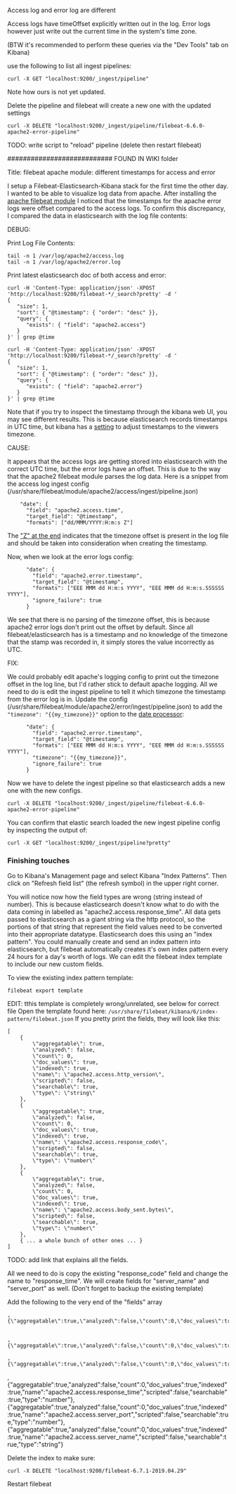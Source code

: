 
Access log and error log are different

Access logs have timeOffset explicitly written out in the log. Error logs however just write out the current time in the system's time zone.

(BTW it's recommended to perform these queries via the "Dev Tools" tab on Kibana)

use the following to list all ingest pipelines:
```
curl -X GET "localhost:9200/_ingest/pipeline"
```
Note how ours is not yet updated.

Delete the pipeline and filebeat will create a new one with the updated settings

```
curl -X DELETE "localhost:9200/_ingest/pipeline/filebeat-6.6.0-apache2-error-pipeline"
```


TODO: write script to "reload" pipeline (delete then restart filebeat)






########################### FOUND IN WIKI folder

Title: filebeat apache module: different timestamps for access and error


I setup a Filebeat-Elasticsearch-Kibana stack for the first time the other day.
I wanted to be able to visualize log data from apache.
After installing the [apache filebeat module](https://www.elastic.co/guide/en/beats/filebeat/current/filebeat-module-apache2.html)
I noticed that the timestamps for the apache error logs were offset compared to the access logs.
To confirm this discrepancy, I compared the data in elasticsearch with the log file contents:

DEBUG:

Print Log File Contents:
```
tail -n 1 /var/log/apache2/access.log
tail -n 1 /var/log/apache2/error.log
```

Print latest elasticsearch doc of both access and error:
```
curl -H 'Content-Type: application/json' -XPOST 'http://localhost:9200/filebeat-*/_search?pretty' -d '
{
   "size": 1,
   "sort": { "@timestamp": { "order": "desc" }},
   "query": {
      "exists": { "field": "apache2.access"}
   }
}' | grep @time
```

```
curl -H 'Content-Type: application/json' -XPOST 'http://localhost:9200/filebeat-*/_search?pretty' -d '
{
   "size": 1,
   "sort": { "@timestamp": { "order": "desc" }},
   "query": {
      "exists": { "field": "apache2.error"}
   }
}' | grep @time
```

Note that if you try to inspect the timestamp through the kibana web UI, you may see different results. This is because elasticsearch records timestamps in UTC time, but kibana has a [setting](https://www.elastic.co/guide/en/kibana/current/advanced-options.html) to adjust timestamps to the viewers timezone.


CAUSE:

It appears that the access logs are getting stored into elasticsearch with the correct UTC time, but the error logs have an offset.
This is due to the way that the apache2 filebeat module parses the log data.
Here is a snippet from the access log ingest config (/usr/share/filebeat/module/apache2/access/ingest/pipeline.json)
```
    "date": {
      "field": "apache2.access.time",
      "target_field": "@timestamp",
      "formats": ["dd/MMM/YYYY:H:m:s Z"]
```
The ["Z" at the end](https://www.joda.org/joda-time/apidocs/org/joda/time/format/DateTimeFormat.html)
indicates that the timezone offset is present in the log file and should be taken into consideration when creating the timestamp.

Now, when we look at the error logs config:
```
      "date": {
        "field": "apache2.error.timestamp",
        "target_field": "@timestamp",
        "formats": ["EEE MMM dd H:m:s YYYY", "EEE MMM dd H:m:s.SSSSSS YYYY"],
        "ignore_failure": true
      }
```
We see that there is no parsing of the timezone offset, this is because apache2 error logs don't print out the offset by default.
Since all filebeat/elasticsearch has is a timestamp and no knowledge of the timezone that the stamp was recorded in, it simply stores the value incorrectly as UTC.

FIX:

We could probably edit apache's logging config to print out the timezone offset in the log line, but I'd rather stick to default apache logging.
All we need to do is edit the ingest pipeline to tell it which timezone the timestamp from the error log is in.
Update the config (/usr/share/filebeat/module/apache2/error/ingest/pipeline.json) to add the `"timezone": "{{my_timezone}}"` option to the [date processor](https://www.elastic.co/guide/en/elasticsearch/reference/current/date-processor.html):
```
      "date": {
        "field": "apache2.error.timestamp",
        "target_field": "@timestamp",
        "formats": ["EEE MMM dd H:m:s YYYY", "EEE MMM dd H:m:s.SSSSSS YYYY"],
        "timezone": "{{my_timezone}}",
        "ignore_failure": true
      }
```

Now we have to delete the ingest pipeline so that elasticsearch adds a new one with the new configs.
```
curl -X DELETE "localhost:9200/_ingest/pipeline/filebeat-6.6.0-apache2-error-pipeline"
```

You can confirm that elastic search loaded the new ingest pipeline config by inspecting the output of:
```
curl -X GET "localhost:9200/_ingest/pipeline?pretty"
```

### Finishing touches

Go to Kibana's Management page and select Kibana "Index Patterns".
Then click on "Refresh field list" (the refresh symbol) in the upper right corner.


You will notice now how the field types are wrong (string instead of number).
This is because elasticsearch doesn't know what to do with the data coming in labelled as "apache2.access.response_time".
All data gets passed to elasticsearch as a giant string via the http protocol, so the portions of that string that represent the field values need to be converted into their appropriate datatype.
Elasticsearch does this using an "index pattern".
You could manually create and send an index pattern into elasticsearch, but filebeat automatically creates it's own index pattern every 24 hours for a day's worth of logs.
We can edit the filebeat index template to include our new custom fields.

To view the existing index pattern template:
```
filebeat export template
```

EDIT: tthis template is completely wrong/unrelated, see below for correct file
Open the template found here: `/usr/share/filebeat/kibana/6/index-pattern/filebeat.json`
If you pretty print the fields, they will look like this:

```
[
    {
        \"aggregatable\": true,
        \"analyzed\": false,
        \"count\": 0,
        \"doc_values\": true,
        \"indexed\": true,
        \"name\": \"apache2.access.http_version\",
        \"scripted\": false,
        \"searchable\": true,
        \"type\": \"string\"
    },
    {
        \"aggregatable\": true,
        \"analyzed\": false,
        \"count\": 0,
        \"doc_values\": true,
        \"indexed\": true,
        \"name\": \"apache2.access.response_code\",
        \"scripted\": false,
        \"searchable\": true,
        \"type\": \"number\"
    },
    {
        \"aggregatable\": true,
        \"analyzed\": false,
        \"count\": 0,
        \"doc_values\": true,
        \"indexed\": true,
        \"name\": \"apache2.access.body_sent.bytes\",
        \"scripted\": false,
        \"searchable\": true,
        \"type\": \"number\"
    },
    { ... a whole bunch of other ones ... }
]
```
TODO: add link that explains all the fields.

All we need to do is copy the existing "response_code" field and change the name to "response_time".
We will create fields for "server_name" and "server_port" as well.
(Don't forget to backup the existing template)

Add the following to the very end of the "fields" array

```
,{\"aggregatable\":true,\"analyzed\":false,\"count\":0,\"doc_values\":true,\"indexed\":true,\"name\":\"apache2.access.response_time\",\"scripted\":false,\"searchable\":true,\"type\":\"number\"}


,{\"aggregatable\":true,\"analyzed\":false,\"count\":0,\"doc_values\":true,\"indexed\":true,\"name\":\"apache2.access.server_port\",\"scripted\":false,\"searchable\":true,\"type\":\"number\"}

,{\"aggregatable\":true,\"analyzed\":false,\"count\":0,\"doc_values\":true,\"indexed\":true,\"name\":\"apache2.access.server_name\",\"scripted\":false,\"searchable\":true,\"type\":\"string\"}
```

,{\"aggregatable\":true,\"analyzed\":false,\"count\":0,\"doc_values\":true,\"indexed\":true,\"name\":\"apache2.access.response_time\",\"scripted\":false,\"searchable\":true,\"type\":\"number\"},{\"aggregatable\":true,\"analyzed\":false,\"count\":0,\"doc_values\":true,\"indexed\":true,\"name\":\"apache2.access.server_port\",\"scripted\":false,\"searchable\":true,\"type\":\"number\"},{\"aggregatable\":true,\"analyzed\":false,\"count\":0,\"doc_values\":true,\"indexed\":true,\"name\":\"apache2.access.server_name\",\"scripted\":false,\"searchable\":true,\"type\":\"string\"}

Delete the index to make sure:
```
curl -X DELETE "localhost:9200/filebeat-6.7.1-2019.04.29"
```
Restart filebeat